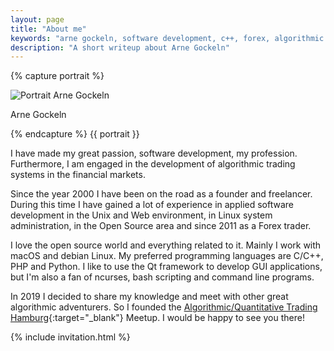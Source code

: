 ```yaml
---
layout: page
title: "About me"
keywords: "arne gockeln, software development, c++, forex, algorithmic trading"
description: "A short writeup about Arne Gockeln"
---
```

{% capture portrait %}
<div class="wp-caption alignright">
    <img src="{{ site.url }}/assets/images/arne_gockeln_portrait.jpg" alt="Portrait Arne Gockeln"/>
    <p class="wp-caption-text">Arne Gockeln</p>
</div>
{% endcapture %}
{{ portrait }}

I have made my great passion, software development, my profession. Furthermore, I am engaged in the development of algorithmic trading systems in the financial markets.

Since the year 2000 I have been on the road as a founder and freelancer. During this time I have gained a lot of experience in applied software development in the Unix and Web environment, in Linux system administration, in the Open Source area and since 2011 as a Forex trader.

I love the open source world and everything related to it. Mainly I work with macOS and debian Linux. My preferred programming languages are C/C++, PHP and Python. I like to use the Qt framework to develop GUI applications, but I'm also a fan of ncurses, bash scripting and command line programs. 

In 2019 I decided to share my knowledge and meet with other great algorithmic adventurers. So I founded the [Algorithmic/Quantitative Trading Hamburg](https://www.meetup.com/de-DE/Algorithmic-Quantitative-Trading-Hamburg){:target="_blank"} Meetup. I would be happy to see you there!

{% include invitation.html %}